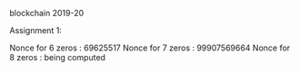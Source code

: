 blockchain 2019-20

Assignment 1:

Nonce for 6 zeros : 69625517
Nonce for 7 zeros : 99907569664
Nonce for 8 zeros : being computed
